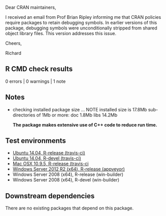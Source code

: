 Dear CRAN maintainers,

I received an email from Prof Brian Ripley informing me that CRAN policies require packages to retain debugging symbols. In earlier versions of this package, debugging symbols were unconditionally stripped from shared object library files. This version addresses this issue.

Cheers,

Richard

## R CMD check results

0 errors | 0 warnings | 1 note

## Notes

* checking installed package size ... NOTE
    installed size is 17.8Mb
    sub-directories of 1Mb or more:
      doc    1.8Mb
      libs  14.2Mb

    **The package makes extensive use of C++ code to reduce run time.**

## Test environments

* [Ubuntu 14.04, R-release (travis-ci)](https://travis-ci.org/prioritizr/prioritizr/builds)
* [Ubuntu 14.04, R-devel (travis-ci)](https://travis-ci.org/prioritizr/prioritizr/builds)
* [Mac OSX 10.9.5, R-release (travis-ci](https://travis-ci.org/prioritizr/prioritizr/builds)
* [Windows Server 2012 R2 (x64), R-release (appveyor)](https://ci.appveyor.com/project/jeffreyhanson/prioritizr)
* Windows Server 2008 (x64), R-release (win-builder)
* Windows Server 2008 (x64), R-devel (win-builder)

## Downstream dependencies

There are no existing packages that depend on this package.

